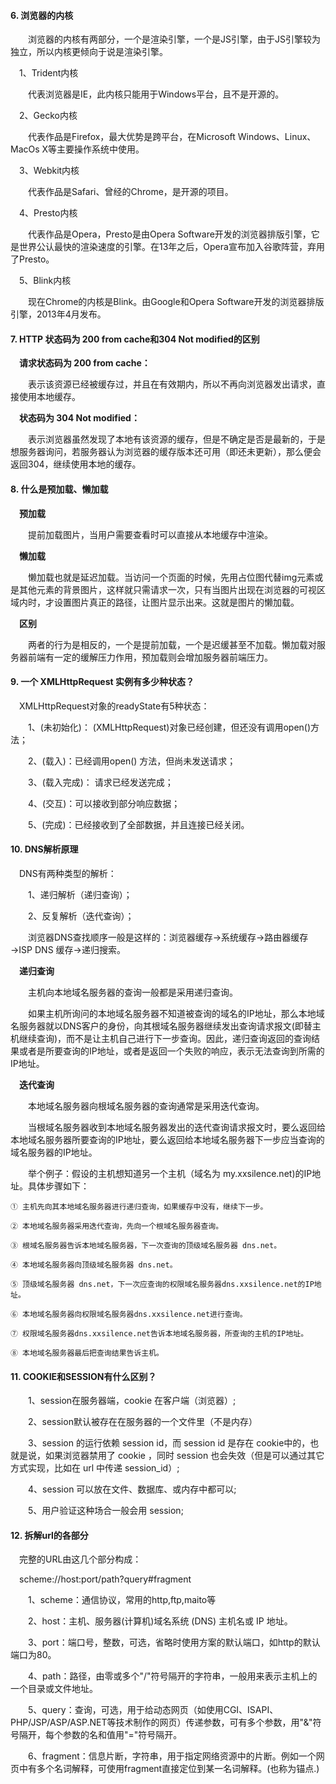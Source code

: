 #### 6. 浏览器的内核  

&emsp;&emsp;浏览器的内核有两部分，一个是渲染引擎，一个是JS引擎，由于JS引擎较为独立，所以内核更倾向于说是渲染引擎。  

&emsp;1、Trident内核  

&emsp;&emsp;代表浏览器是IE，此内核只能用于Windows平台，且不是开源的。  

&emsp;2、Gecko内核  

&emsp;&emsp;代表作品是Firefox，最大优势是跨平台，在Microsoft Windows、Linux、MacOs X等主要操作系统中使用。  

&emsp;3、Webkit内核  

&emsp;&emsp;代表作品是Safari、曾经的Chrome，是开源的项目。  

&emsp;4、Presto内核  

&emsp;&emsp;代表作品是Opera，Presto是由Opera Software开发的浏览器排版引擎，它是世界公认最快的渲染速度的引擎。在13年之后，Opera宣布加入谷歌阵营，弃用了Presto。   

&emsp;5、Blink内核  

&emsp;&emsp;现在Chrome的内核是Blink。由Google和Opera Software开发的浏览器排版引擎，2013年4月发布。  

#### 7. HTTP 状态码为 200 from cache和304 Not modified的区别  

&emsp;**请求状态码为 200  from cache：**    

&emsp;&emsp;表示该资源已经被缓存过，并且在有效期内，所以不再向浏览器发出请求，直接使用本地缓存。  

&emsp;**状态码为 304 Not modified：**  

&emsp;&emsp;表示浏览器虽然发现了本地有该资源的缓存，但是不确定是否是最新的，于是想服务器询问，若服务器认为浏览器的缓存版本还可用（即还未更新），那么便会返回304，继续使用本地的缓存。

#### 8. 什么是预加载、懒加载  

&emsp;**预加载**  

&emsp;&emsp;提前加载图片，当用户需要查看时可以直接从本地缓存中渲染。  

&emsp;**懒加载**  

&emsp;&emsp;懒加载也就是延迟加载。当访问一个页面的时候，先用占位图代替img元素或是其他元素的背景图片，这样就只需请求一次，只有当图片出现在浏览器的可视区域内时，才设置图片真正的路径，让图片显示出来。这就是图片的懒加载。  

&emsp;**区别**  

&emsp;&emsp;两者的行为是相反的，一个是提前加载，一个是迟缓甚至不加载。懒加载对服务器前端有一定的缓解压力作用，预加载则会增加服务器前端压力。  

#### 9. 一个 XMLHttpRequest 实例有多少种状态？  

&emsp;XMLHttpRequest对象的readyState有5种状态：  

&emsp;&emsp;1、(未初始化)： (XMLHttpRequest)对象已经创建，但还没有调用open()方法；

&emsp;&emsp;2、(载入)：已经调用open() 方法，但尚未发送请求；

&emsp;&emsp;3、(载入完成)： 请求已经发送完成；

&emsp;&emsp;4、(交互)：可以接收到部分响应数据；

&emsp;&emsp;5、(完成)：已经接收到了全部数据，并且连接已经关闭。  

#### 10. DNS解析原理  

&emsp;DNS有两种类型的解析：  

&emsp;&emsp;1、递归解析（递归查询）；

&emsp;&emsp;2、反复解析（迭代查询）；

&emsp;&emsp;浏览器DNS查找顺序一般是这样的：浏览器缓存→系统缓存→路由器缓存→ISP DNS 缓存→递归搜索。  

&emsp;**递归查询**

&emsp;&emsp;主机向本地域名服务器的查询一般都是采用递归查询。  

&emsp;&emsp;如果主机所询问的本地域名服务器不知道被查询的域名的IP地址，那么本地域名服务器就以DNS客户的身份，向其根域名服务器继续发出查询请求报文(即替主机继续查询)，而不是让主机自己进行下一步查询。因此，递归查询返回的查询结果或者是所要查询的IP地址，或者是返回一个失败的响应，表示无法查询到所需的IP地址。  

&emsp;**迭代查询**  

&emsp;&emsp;本地域名服务器向根域名服务器的查询通常是采用迭代查询。  

&emsp;&emsp;当根域名服务器收到本地域名服务器发出的迭代查询请求报文时，要么返回给本地域名服务器所要查询的IP地址，要么返回给本地域名服务器下一步应当查询的域名服务器的IP地址。

&emsp;&emsp;举个例子：假设的主机想知道另一个主机（域名为 my.xxsilence.net)的IP地址。具体步骤如下：  

    ① 主机先向其本地域名服务器进行递归查询，如果缓存中没有，继续下一步。  
      
    ② 本地域名服务器采用迭代查询，先向一个根域名服务器查询。
      
    ③ 根域名服务器告诉本地域名服务器，下一次查询的顶级域名服务器 dns.net。
      
    ④ 本地域名服务器向顶级域名服务器 dns.net。
      
    ⑤ 顶级域名服务器 dns.net，下一次应查询的权限域名服务器dns.xxsilence.net的IP地址。
      
    ⑥ 本地域名服务器向权限域名服务器dns.xxsilence.net进行查询。
      
    ⑦ 权限域名服务器dns.xxsilence.net告诉本地域名服务器，所查询的主机的IP地址。
      
    ⑧ 本地域名服务器最后把查询结果告诉主机。

#### 11. COOKIE和SESSION有什么区别？

&emsp;&emsp;1、session在服务器端，cookie 在客户端（浏览器）;  

&emsp;&emsp;2、session默认被存在在服务器的一个文件里（不是内存）  

&emsp;&emsp;3、session 的运行依赖 session id，而 session id 是存在 cookie中的，也就是说，如果浏览器禁用了 cookie ，同时 session 也会失效（但是可以通过其它方式实现，比如在 url 中传递 session_id）;  

&emsp;&emsp;4、session 可以放在文件、数据库、或内存中都可以;  

&emsp;&emsp;5、用户验证这种场合一般会用 session;  

#### 12. 拆解url的各部分  

&emsp;完整的URL由这几个部分构成：  

&emsp;scheme://host:port/path?query#fragment   

&emsp;&emsp;1、scheme：通信协议，常用的http,ftp,maito等

&emsp;&emsp;2、host：主机、服务器(计算机)域名系统 (DNS) 主机名或 IP 地址。

&emsp;&emsp;3、port：端口号，整数，可选，省略时使用方案的默认端口，如http的默认端口为80。

&emsp;&emsp;4、path：路径，由零或多个"/"符号隔开的字符串，一般用来表示主机上的一个目录或文件地址。

&emsp;&emsp;5、query：查询，可选，用于给动态网页（如使用CGI、ISAPI、PHP/JSP/ASP/ASP.NET等技术制作的网页）传递参数，可有多个参数，用"&"符号隔开，每个参数的名和值用"="符号隔开。

&emsp;&emsp;6、fragment：信息片断，字符串，用于指定网络资源中的片断。例如一个网页中有多个名词解释，可使用fragment直接定位到某一名词解释。(也称为锚点.)
